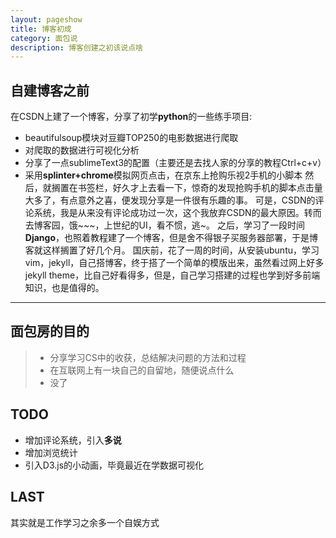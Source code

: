 ```yaml
---
layout: pageshow
title: 博客初成
category: 面包说
description: 博客创建之初该说点啥
---
```


## 自建博客之前
在CSDN上建了一个博客，分享了初学**python**的一些练手项目:
* beautifulsoup模块对豆瓣TOP250的电影数据进行爬取
* 对爬取的数据进行可视化分析
* 分享了一点sublimeText3的配置（主要还是去找人家的分享的教程Ctrl+c+v）
* 采用**splinter+chrome**模拟网页点击，在京东上抢购乐视2手机的小脚本
然后，就搁置在书签栏，好久才上去看一下，惊奇的发现抢购手机的脚本点击量大多了，有点意外之喜，便发现分享是一件很有乐趣的事。
可是，CSDN的评论系统，我是从来没有评论成功过一次，这个我放弃CSDN的最大原因。转而去博客园，饿~~~，上世纪的UI，看不惯，逃~。
之后，学习了一段时间**Django**，也照着教程建了一个博客，但是舍不得银子买服务器部署，于是博客就这样搁置了好几个月。
国庆前，花了一周的时间，从安装ubuntu，学习vim，jekyll，自己搭博客，终于搭了一个简单的模版出来，虽然看过网上好多jekyll theme，比自己好看得多，但是，自己学习搭建的过程也学到好多前端知识，也是值得的。
---
## 面包房的目的
> * 分享学习CS中的收获，总结解决问题的方法和过程
> * 在互联网上有一块自己的自留地，随便说点什么
> * 没了

## TODO
* 增加评论系统，引入**多说**
* 增加浏览统计
* 引入D3.js的小动画，毕竟最近在学数据可视化

## LAST
其实就是工作学习之余多一个自娱方式
